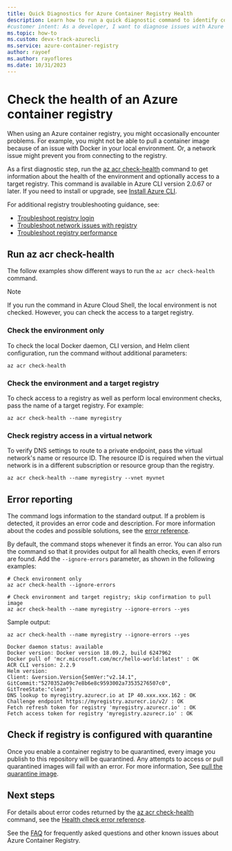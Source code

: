 ```yaml
---
title: Quick Diagnostics for Azure Container Registry Health
description: Learn how to run a quick diagnostic command to identify common problems with Azure container registry, including Docker configuration and connectivity.
#customer intent: As a developer, I want to diagnose issues with Azure Container Registry so that I can ensure smooth operation.
ms.topic: how-to
ms.custom: devx-track-azurecli
ms.service: azure-container-registry
author: rayoef
ms.author: rayoflores
ms.date: 10/31/2023
---
```

# Check the health of an Azure container registry

When using an Azure container registry, you might occasionally encounter problems. For example, you might not be able to pull a container image because of an issue with Docker in your local environment. Or, a network issue might prevent you from connecting to the registry. 

As a first diagnostic step, run the [az acr check-health][az-acr-check-health] command to get information about the health of the environment and optionally access to a target registry. This command is available in Azure CLI version 2.0.67 or later. If you need to install or upgrade, see [Install Azure CLI][azure-cli].

For additional registry troubleshooting guidance, see:
* [Troubleshoot registry login](container-registry-troubleshoot-login.md)
* [Troubleshoot network issues with registry](container-registry-troubleshoot-access.md)
* [Troubleshoot registry performance](container-registry-troubleshoot-performance.md)

## Run az acr check-health

The follow examples show different ways to run the `az acr check-health` command.

> [!NOTE]
> If you run the command in Azure Cloud Shell, the local environment is not checked. However, you can check the access to a target registry.

### Check the environment only

To check the local Docker daemon, CLI version, and Helm client configuration, run the command without additional parameters:

```azurecli
az acr check-health
```

### Check the environment and a target registry

To check access to a registry as well as perform local environment checks, pass the name of a target registry. For example:

```azurecli
az acr check-health --name myregistry
```

### Check registry access in a virtual network

To verify DNS settings to route to a private endpoint, pass the virtual network's name or resource ID. The resource ID is required when the virtual network is in a different subscription or resource group than the registry.

```azurecli
az acr check-health --name myregistry --vnet myvnet
```

## Error reporting

The command logs information to the standard output. If a problem is detected, it provides an error code and description. For more information about the codes and possible solutions, see the [error reference](container-registry-health-error-reference.md).

By default, the command stops whenever it finds an error. You can also run the command so that it provides output for all health checks, even if errors are found. Add the `--ignore-errors` parameter, as shown in the following examples:

```azurecli
# Check environment only
az acr check-health --ignore-errors

# Check environment and target registry; skip confirmation to pull image
az acr check-health --name myregistry --ignore-errors --yes
```

Sample output:

```azurecli
az acr check-health --name myregistry --ignore-errors --yes
```

```output
Docker daemon status: available
Docker version: Docker version 18.09.2, build 6247962
Docker pull of 'mcr.microsoft.com/mcr/hello-world:latest' : OK
ACR CLI version: 2.2.9
Helm version:
Client: &version.Version{SemVer:"v2.14.1", GitCommit:"5270352a09c7e8b6e8c9593002a73535276507c0", GitTreeState:"clean"}
DNS lookup to myregistry.azurecr.io at IP 40.xxx.xxx.162 : OK
Challenge endpoint https://myregistry.azurecr.io/v2/ : OK
Fetch refresh token for registry 'myregistry.azurecr.io' : OK
Fetch access token for registry 'myregistry.azurecr.io' : OK
```  

## Check if registry is configured with quarantine 

Once you enable a container registry to be quarantined, every image you publish to this repository will be quarantined. Any attempts to access or pull quarantined images will fail with an error. For more information, See [pull the quarantine image](https://github.com/Azure/acr/tree/main/docs/preview/quarantine#pull-the-quarantined-image).

## Next steps

For details about error codes returned by the [az acr check-health][az-acr-check-health] command, see the [Health check error reference](container-registry-health-error-reference.md).

See the [FAQ](container-registry-faq.yml) for frequently asked questions and other known issues about Azure Container Registry.





<!-- LINKS - internal -->
[azure-cli]: /cli/azure/install-azure-cli
[az-acr-check-health]: /cli/azure/acr#az_acr_check_health

